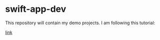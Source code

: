 # swift-app-dev
This repository will contain my demo projects.
I am following this tutorial:

[link](https://developer.apple.com/tutorials/app-dev-training)